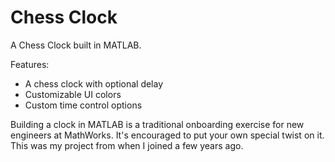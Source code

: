 # Chess Clock
 A Chess Clock built in MATLAB.

Features:
- A chess clock with optional delay
- Customizable UI colors
- Custom time control options

Building a clock in MATLAB is a traditional onboarding exercise for new engineers at MathWorks. It's encouraged to put your own special twist on it. This was my project from when I joined a few years ago.
